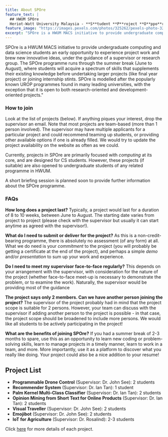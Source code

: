```yaml
---
title: About SPOre
feature_text: |
  ## HWUM SPOre
  Heriot-Watt University Malaysia - **S**tudent **P**roject **O**ppo**r**tuniti**e**s
feature_image: "https://images.pexels.com/photos/325262/pexels-photo-325262.jpeg"
excerpt: "SPOre is a HWUM MACS initiative to provide undergraduate computing and data science students an early opportunity to experience project work and brew new innovative ideas, under the guidance of a supervisor or research group. The SPOre programme runs through the summer break (June to August), where students will acquire a spectrum of skills that supplements their existing knowledge before undertaking larger projects (like final year project) or joining internship stints. SPOre is modelled after the popularly known UROP programmes found in many leading universities, with the exception that it is open to both research-oriented and development-oriented projects."
---
```


SPOre is a HWUM MACS initiative to provide undergraduate computing and data science students an early opportunity to experience project work and brew new innovative ideas, under the guidance of a supervisor or research group. The SPOre programme runs through the summer break (June to August), where students will acquire a spectrum of skills that supplements their existing knowledge before undertaking larger projects (like final year project) or joining internship stints. SPOre is modelled after the popularly known UROP programmes found in many leading universities, with the exception that it is open to both research-oriented and development-oriented projects."

### How to join

Look at the list of projects (below). If anything piques your interest, drop the supervisor an email. Note that most projects are team-based (more than 1 person involved). The supervisor may have multiple applicants for a particular project and could recommend teaming up students, or providing other available options if one is already filled. We would try to update the project availability on the website as often as we could.

Currently, projects in SPOre are primarily focused with _computing_ at its core, and are designed for CS students. However, these projects (if suitable) are also opened to undergraduate students of any related programme in HWUM.

A short briefing session is planned soon to provide further information about the SPOre programme.

### FAQs

**How long does a project last?**
Typically, a project would last for a duration of 8 to 10 weeks, between June to August. The starting date varies from project to project (please check with the supervisor but usually it can start anytime as agreed with the supervisor!).

**What do I need to submit or deliver for the project?**
As this is a non-credit-bearing programme, there is absolutely no assessment (of any form) at all. What we do need is your _commitment_ to the project (you will probably be getting a certificate at the end of the project), and perhaps a simple _demo_ and/or _presentation_ to sum up your work and experience.

**Do I need to meet my supervisor face-to-face regularly?**
This depends on your arrangement with the supervisor, with consideration for the nature of the project (whether face-to-face meet-up is necessary to demonstrate the problem, or to examine the work). Naturally, the supervisor would be providing most of the guidance

**The project says only 2 members. Can we have another person joining the project?**
The supervisor of the project probably had in mind that the project scope is suitable for 2 persons. However, your team can discuss with the supervisor if adding another person to the project is possible - in that case, the project scope should be broadened to include more persons. We would like all students to be actively participating in the project!

**What are the benefits of joining SPOre?**
If you had a summer break of 2-3 months to spare, use this as an opportunity to learn new coding or problem-solving skills, learn to manage projects in a timely manner, learn to work in a team, and more. More importantly, use it as a platform to discover what you really like doing. Your project could also be a nice addition to your resume!


## Project List

- **Programmable Drone Control** (Supervisor: Dr. John See): 2 students
- **Recommender System** (Supervisor: Dr. Ian Tan): 1 student
- **Palm Kernel Multi-Class Classifier** (Supervisor: Dr. Ian Tan): 2 students
- **Opinion Mining from Short Text for Online Products** (Supervisor: Dr. Ian Tan): 2 students
- **Visual Traveller** (Supervisor: Dr. John See): 2 students
- **Emojibot** (Supervisor: Dr. John See): 2 students
- **IoT for Agriculture** (Supervisor: Dr. Rosalind): 2-3 students

Click [here](/projects/) for more details of each project.
